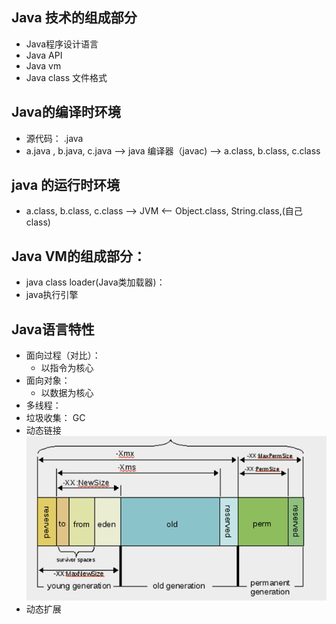 
## Java 技术的组成部分
- Java程序设计语言
- Java API
- Java vm
- Java class 文件格式

## Java的编译时环境
- 源代码： .java
- a.java , b.java, c.java --> java 编译器（javac) --> a.class, b.class, c.class

## java 的运行时环境
- a.class, b.class, c.class --> JVM  <-- Object.class, String.class,(自己class)
## Java VM的组成部分： 
- java class loader(Java类加载器)： 
- java执行引擎

## Java语言特性
- 面向过程（对比）：
    - 以指令为核心
- 面向对象：
    - 以数据为核心
- 多线程： 
- 垃圾收集： GC
- 动态链接
![jvm](img/jvmGC.png)
- 动态扩展